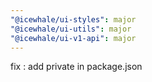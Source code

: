 ```yaml
---
"@icewhale/ui-styles": major
"@icewhale/ui-utils": major
"@icewhale/ui-v1-api": major
---
```


fix : add private in package.json
